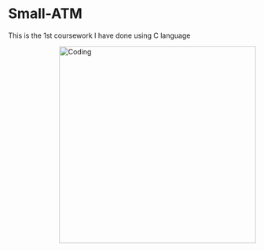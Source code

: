 # Small-ATM
This is the 1st coursework I have done using C language

<img data-target="animated-image.replacedImage" alt="Coding" class="AnimatedImagePlayer-animatedImage"  align="right" src="C:\Users\user\OneDrive\Desktop\MLSA\OSFi.gif" style="width: 400px; display: block; opacity: 1;">
